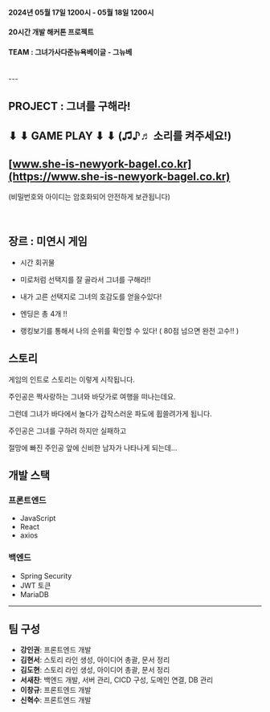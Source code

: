#### 2024년 05월 17일 1200시 - 05월 18일 1200시
#### 20시간 개발 해커톤 프로젝트
#### TEAM : 그녀가사다준뉴욕베이글 - 그뉴베
<br>
---

<br>

PROJECT : 그녀를 구해라!
---

## ⬇ ⬇ GAME PLAY ⬇ ⬇ (♫♪♬ 소리를 켜주세요!)
## [www.she-is-newyork-bagel.co.kr](https://www.she-is-newyork-bagel.co.kr)
(비밀번호와 아이디는 암호화되어 안전하게 보관됩니다)
<br>
<br>
<br>


## 장르 : 미연시 게임

- 시간 회귀물
  
- 미로처럼 선택지를 잘 골라서 그녀를 구해라!!
  
- 내가 고른 선택지로 그녀의 호감도를 얻을수있다!

- 엔딩은 총 4개 !!

- 랭킹보기를 통해서 나의 순위를 확인할 수 있다!
  ( 80점 넘으면 완전 고수!! )

## 스토리 
  게임의 인트로 스토리는 이렇게 시작됩니다. 
  
  주인공은 짝사랑하는 그녀와 바닷가로 여행을 떠나는데요. 
  
  그런데 그녀가 바다에서 놀다가 갑작스러운 파도에 휩쓸려가게 됩니다. 
  
  주인공은 그녀를 구하려 하지만 실패하고
  
  절망에 빠진 주인공 앞에 신비한 남자가 나타나게 되는데...

## 개발 스택

### 프론트엔드
- JavaScript
- React
- axios

### 백엔드
- Spring Security
- JWT 토큰
- MariaDB

---

## 팀 구성

- **강인권**: 프론트엔드 개발
- **김현서**: 스토리 라인 생성, 아이디어 총괄, 문서 정리
- **김도현**: 스토리 라인 생성, 아이디어 총괄, 문서 정리
- **서새찬**: 백엔드 개발, 서버 관리, CICD 구성, 도메인 연결, DB 관리
- **이창규**: 프론트엔드 개발
- **신혁수**: 프론트엔드 개발


